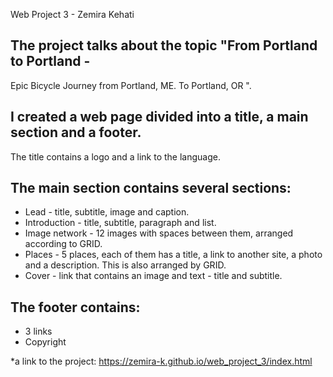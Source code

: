 Web Project 3 - Zemira Kehati

## The project talks about the topic "From Portland to Portland -
Epic Bicycle Journey from Portland, ME. To Portland, OR ".
## I created a web page divided into a title, a main section and a footer.
The title contains a logo and a link to the language.

## The main section contains several sections:
* Lead - title, subtitle, image and caption.
* Introduction - title, subtitle, paragraph and list.
* Image network - 12 images with spaces between them, arranged according to GRID.
* Places - 5 places, each of them has a title, a link to another site, a photo and a description. This is also arranged by GRID.
* Cover - link that contains an image and text - title and subtitle.

## The footer contains:
* 3 links
* Copyright

*a link to the project: https://zemira-k.github.io/web_project_3/index.html